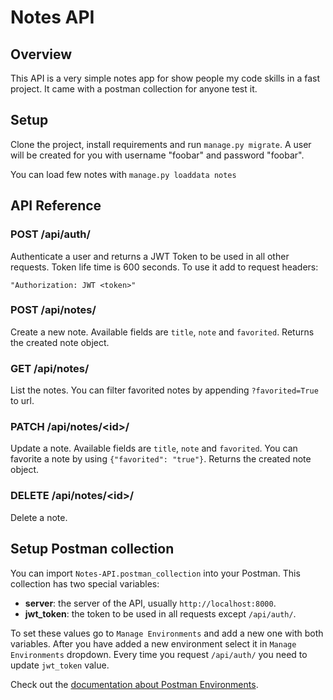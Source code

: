 # Notes API

## Overview
This API is a very simple notes app for show people my code skills in a fast project. It came with a postman collection for anyone test it.

## Setup

Clone the project, install requirements and run `manage.py migrate`. A user will be created for you with username "foobar" and password "foobar".

You can load few notes with `manage.py loaddata notes`

## API Reference

### POST /api/auth/

Authenticate a user and returns a JWT Token to be used in all other requests. Token life time is 600 seconds. To use it add to request headers:

	"Authorization: JWT <token>"

### POST /api/notes/

Create a new note. Available fields are `title`, `note` and `favorited`.
Returns the created note object.

### GET /api/notes/

List the notes. You can filter favorited notes by appending `?favorited=True` to url.

### PATCH /api/notes/&lt;id&gt;/

Update a note. Available fields are `title`, `note` and `favorited`. You can favorite a note by using `{"favorited": "true"}`. Returns the created note object.

### DELETE /api/notes/&lt;id&gt;/

Delete a note.

## Setup Postman collection

You can import `Notes-API.postman_collection` into your Postman. This collection has two special variables:

* **server**: the server of the API, usually `http://localhost:8000`.
* **jwt_token**: the token to be used in all requests except `/api/auth/`.

To set these values go to `Manage Environments` and add a new one with both variables. After you have added a new environment select it in `Manage Environments` dropdown. Every time you request `/api/auth/` you need to update `jwt_token` value.

Check out the [documentation about Postman Environments](http://www.getpostman.com/docs/test_multi_environments).